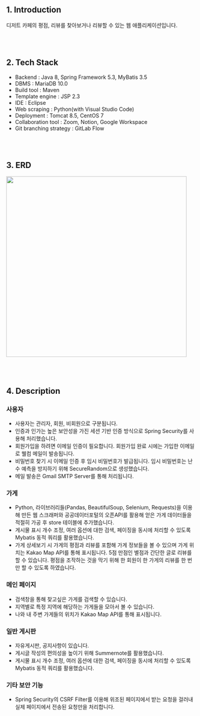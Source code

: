 ## 1. Introduction
디저트 카페의 평점, 리뷰를 찾아보거나 리뷰할 수 있는 웹 애플리케이션입니다.


<br><br>


## 2. Tech Stack
- Backend : Java 8, Spring Framework 5.3, MyBatis 3.5
- DBMS : MariaDB 10.0
- Build tool : Maven
- Template engine : JSP 2.3
- IDE : Eclipse
- Web scraping : Python(with Visual Studio Code)
- Deployment : Tomcat 8.5, CentOS 7
- Collaboration tool : Zoom, Notion, Google Workspace
- Git branching strategy : GitLab Flow


<br><br>


## 3. ERD
<img width="480" src="https://github.com/hyeokjulee/bbang/assets/122426157/97d64cdb-8f68-46d9-b387-53a7a52b220b">


<br><br>


## 4. Description

### 사용자

- 사용자는 관리자, 회원, 비회원으로 구분됩니다.
- 인증과 인가는 높은 보안성을 가진 세션 기반 인증 방식으로 Spring Security를 사용해 처리했습니다.
- 회원가입을 하려면 이메일 인증이 필요합니다. 회원가입 완료 시에는 가입한 이메일로 웰컴 메일이 발송됩니다.
- 비밀번호 찾기 시 이메일 인증 후 임시 비밀번호가 발급됩니다. 임시 비밀번호는 난수 예측을 방지하기 위해 SecureRandom으로 생성했습니다.
- 메일 발송은 Gmail SMTP Server를 통해 처리됩니다.


### 가게

- Python, 라이브러리들(Pandas, BeautifulSoup, Selenium, Requests)을 이용해 만든 웹 스크래퍼와 공공데이터포털의 오픈API를 활용해 얻은 가게 데이터들을 적절히 가공 후 store 테이블에 추가했습니다.
- 게시물 표시 개수 조정, 여러 옵션에 대한 검색, 페이징을 동시에 처리할 수 있도록 Mybatis 동적 쿼리를 활용했습니다.
- 가게 상세보기 시 가게의 평점과 리뷰를 포함해 가게 정보들을 볼 수 있으며 가게 위치는 Kakao Map API를 통해 표시됩니다. 5점 만점인 별점과 간단한 글로 리뷰를 할 수 있습니다. 평점을 조작하는 것을 막기 위해 한 회원이 한 가게의 리뷰를 한 번만 할 수 있도록 하였습니다.

  
### 메인 페이지

- 검색창을 통해 찾고싶은 가게를 검색할 수 있습니다.
- 지역별로 특정 지역에 해당하는 가게들을 모아서 볼 수 있습니다.
- 나와 내 주변 가게들의 위치가 Kakao Map API를 통해 표시됩니다.


### 일반 게시판

- 자유게시판, 공지사항이 있습니다.
- 게시글 작성의 편의성을 높이기 위해 Summernote를 활용했습니다.
- 게시물 표시 개수 조정, 여러 옵션에 대한 검색, 페이징을 동시에 처리할 수 있도록 Mybatis 동적 쿼리를 활용했습니다.


### 기타 보안 기능
 
- Spring Security의 CSRF Filter를 이용해 위조된 페이지에서 받는 요청을 걸러내 실제 페이지에서 전송된 요청만을 처리합니다.

